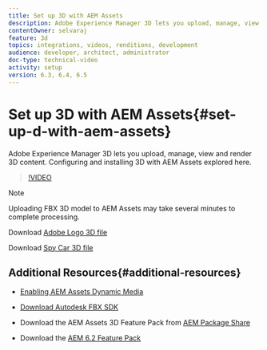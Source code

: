 ```yaml
---
title: Set up 3D with AEM Assets
description: Adobe Experience Manager 3D lets you upload, manage, view and render 3D content. Configuring and installing 3D with AEM Assets explored here.
contentOwner: selvaraj
feature: 3d
topics: integrations, videos, renditions, development
audience: developer, architect, administrator
doc-type: technical-video
activity: setup
version: 6.3, 6.4, 6.5
---
```


# Set up 3D with AEM Assets{#set-up-d-with-aem-assets}

Adobe Experience Manager 3D lets you upload, manage, view and render 3D content. Configuring and installing 3D with AEM Assets explored here.

>[!VIDEO](https://video.tv.adobe.com/v/18387/?quality=9&learn=on)

>[!NOTE]
>
>Uploading FBX 3D model to AEM Assets may take several minutes to complete processing.

Download [Adobe Logo 3D file](assets/adobe-logo-1.zip)

Download [Spy Car 3D file](assets/spy-car.zip)

## Additional Resources{#additional-resources}

* [Enabling AEM Assets Dynamic Media](https://docs.adobe.com/docs/en/aem/6-3/administer/content/dynamic-media/config-dynamic.html)
* [Download Autodesk FBX SDK](https://usa.autodesk.com/adsk/servlet/pc/item?siteID=123112&id=26416130)
* Download the AEM Assets 3D Feature Pack from [AEM Package Share](https://www.adobeaemcloud.com/content/packageshare/tools/login.html)

* Download the [AEM 6.2 Feature Pack](https://www.adobeaemcloud.com/content/marketplace/marketplaceProxy.html?packagePath=/content/companies/public/adobe/packages/cq620/featurepack/AEM-6.2-DynamicMedia-3D)